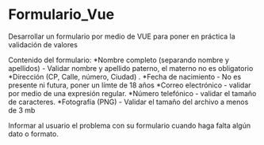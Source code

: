 # Formulario_Vue

Desarrollar un formulario por medio de VUE para poner en práctica la validación de valores

Contenido del formulario:
  *Nombre completo (separando nombre y apellidos) - Validar nombre y apellido paterno, el materno no es obligatorio
  *Dirección (CP, Calle, número, Ciudad) . 
  *Fecha de nacimiento - No es presente ni futura, poner un límte de 18 años
  *Correo electrónico - validar por medio de una expresión regular.
  *Número telefónico - validar el tamaño de caracteres.
  *Fotografía (PNG) - Validar el tamaño del archivo a menos de 3 mb

Informar al usuario el problema con su formulario cuando haga falta algún dato o formato.
